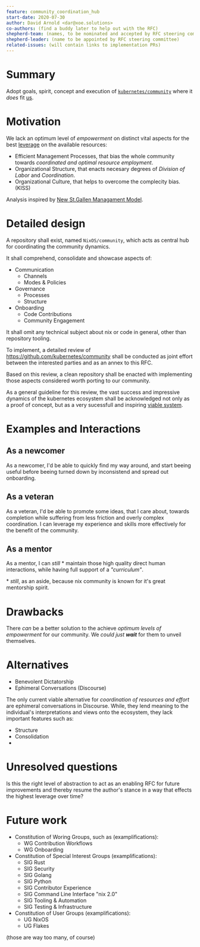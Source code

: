 ```yaml
---
feature: community_coordination_hub
start-date: 2020-07-30
author: David Arnold <dar@xoe.solutions>
co-authors: (find a buddy later to help out with the RFC)
shepherd-team: (names, to be nominated and accepted by RFC steering committee)
shepherd-leader: (name to be appointed by RFC steering committee)
related-issues: (will contain links to implementation PRs)
---
```


# Summary
[summary]: #summary

Adopt goals, spirit, concept and execution of [`kubernetes/community`]
where it _does_ fit [us](https://nixos.org/).

[`kubernetes/community`]: https://github.com/kubernetes/community

# Motivation
[motivation]: #motivation

We lack an optimum level of _empowerment_ on distinct vital aspects for
the best [leverage](nav.al/least) on the available resources:

- Efficient Management Processes, that bias the whole community towards 
  _coordinated and optimal resource employment_.
- Organizational Structure, that enacts necesary degrees of _Division of Labor_ 
  and _Coordination_.
- Organizational Culture, that helps to overcome the complecity bias. (KISS)

Analysis inspired by [New St.Gallen Managament Model].

[New St.Gallen Managament Model]: https://cio-wiki.org/wiki/The_New_St._Gallen_Management_Model

# Detailed design
[design]: #detailed-design

A repository shall exist, named `NixOS/community`, which acts as central hub
for coordinating the community dynamics.

It shall comprehend, consolidate and showcase aspects of:

- Communication
  - Channels
  - Modes & Policies
- Governance
  - Processes
  - Structure
- Onboarding
  - Code Contributions
  - Community Engagement

It shall omit any technical subject about nix or code in general, other than
repository tooling.

To implement, a detailed review of https://github.com/kubernetes/community
shall be conducted as joint effort between the interested parties and as 
an annex to this RFC.

Based on this review, a clean repository shall be enacted with implementing
those aspects considered worth porting to our community.

As a general guideline for this review, the vast success and impressive
dynamics of the kubernetes ecosystem shall be acknowledged not only as a
proof of concept, but as a very sucessfull and inspiring [viable system].

[viable system]: https://en.wikipedia.org/wiki/Viable_system_theory

# Examples and Interactions
[examples-and-interactions]: #examples-and-interactions

## As a newcomer
As a newcomer, I'd be able to quickly find my way around, and start beeing
useful before beeing turned down by inconsistend and spread out onboarding.

## As a veteran
As a veteran, I'd be able to promote some ideas, that I care about,
towards completion while suffering from less friction and overly complex
coordination. I can leverage my experience and skills more effectively
for the benefit of the community.

## As a mentor
As a mentor, I can _still_ \* maintain those high quality direct human
interactions, while having full support of a _"curriculum"_.

\* _still_, as an aside, because nix community is known for it's great
mentorship spirit.

# Drawbacks
[drawbacks]: #drawbacks

There _can_ be a better solution to the achieve _optimum levels of empowerment_
for our community. We _could just **wait**_ for them to unveil themselves.

# Alternatives
[alternatives]: #alternatives

- Benevolent Dictatorship
- Ephimeral Conversations (Discourse)

The only current viable alternative for _coordination of resources and effort_
are ephimeral conversations in Discourse. While, they lend meaning to the 
individual's interpretations and views onto the ecosystem, they lack important
features such as:

- Structure
- Consolidation
- 


# Unresolved questions
[unresolved]: #unresolved-questions

Is this the right level of abstraction to act as an enabling RFC for future
improvements and thereby resume the author's stance in a way that effects
the highest leverage over time?

# Future work
[future]: #future-work

- Constitution of Woring Groups, such as (examplifications):
  - WG Contribution Workflows
  - WG Onboarding
- Constitution of Special Interest Groups (examplifications):
  - SIG Rust
  - SIG Security
  - SIG Golang
  - SIG Python
  - SIG Contributor Experience
  - SIG Command Line Interface "nix 2.0"
  - SIG Tooling & Automation
  - SIG Testing & Infrastructure
- Constitution of User Groups (examplifications):
  - UG NixOS
  - UG Flakes

(those are way too many, of course)

